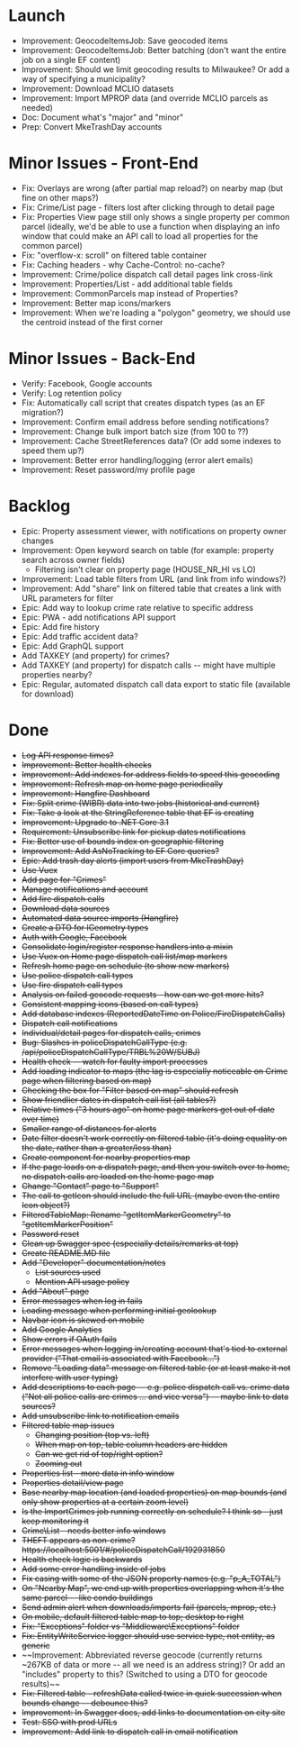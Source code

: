 # Launch
* Improvement: GeocodeItemsJob: Save geocoded items
* Improvement: GeocodeItemsJob: Better batching (don't want the entire job on a single EF content)
* Improvement: Should we limit geocoding results to Milwaukee? Or add a way of specifying a municipality?
* Improvement: Download MCLIO datasets
* Improvement: Import MPROP data (and override MCLIO parcels as needed)
* Doc: Document what's "major" and "minor"
* Prep: Convert MkeTrashDay accounts

# Minor Issues - Front-End
* Fix: Overlays are wrong (after partial map reload?) on nearby map (but fine on other maps?)
* Fix: Crime/List page - filters lost after clicking through to detail page
* Fix: Properties View page still only shows a single property per common parcel (ideally, we'd be able to use a function when displaying an info window that could make an API call to load all properties for the common parcel)
* Fix: "overflow-x: scroll" on filtered table container
* Fix: Caching headers - why Cache-Control: no-cache?
* Improvement: Crime/police dispatch call detail pages link cross-link
* Improvement: Properties/List - add additional table fields
* Improvement: CommonParcels map instead of Properties?
* Improvement: Better map icons/markers
* Improvement: When we're loading a "polygon" geometry, we should use the centroid instead of the first corner

# Minor Issues - Back-End
* Verify: Facebook, Google accounts
* Verify: Log retention policy
* Fix: Automatically call script that creates dispatch types (as an EF migration?)
* Improvement: Confirm email address before sending notifications?
* Improvement: Change bulk import batch size (from 100 to ??)
* Improvement: Cache StreetReferences data? (Or add some indexes to speed them up?)
* Improvement: Better error handling/logging (error alert emails)
* Improvement: Reset password/my profile page

# Backlog
* Epic: Property assessment viewer, with notifications on property owner changes
* Improvement: Open keyword search on table (for example: property search across owner fields)
  * Filtering isn't clear on property page (HOUSE_NR_HI vs LO)
* Improvement: Load table filters from URL (and link from info windows?)
* Improvement: Add "share" link on filtered table that creates a link with URL parameters for filter
* Epic: Add way to lookup crime rate relative to specific address
* Epic: PWA - add notifications API support
* Epic: Add fire history
* Epic: Add traffic accident data?
* Epic: Add GraphQL support
* Add TAXKEY (and property) for crimes?
* Add TAXKEY (and property) for dispatch calls -- might have multiple properties nearby?
* Epic: Regular, automated dispatch call data export to static file (available for download)

# Done
* ~~Log API response times?~~
* ~~Improvement: Better health checks~~
* ~~Improvement: Add indexes for address fields to speed this geocoding~~
* ~~Improvement: Refresh map on home page periodically~~
* ~~Improvement: Hangfire Dashboard~~
* ~~Fix: Split crime (WIBR) data into two jobs (historical and current)~~
* ~~Fix: Take a look at the StringReference table that EF is creating~~
* ~~Improvement: Upgrade to .NET Core 3.1~~
* ~~Requirement: Unsubscribe link for pickup dates notifications~~
* ~~Fix: Better use of bounds index on geographic filtering~~
* ~~Improvement: Add AsNoTracking to EF Core queries?~~
* ~~Epic: Add trash day alerts (import users from MkeTrashDay)~~
* ~~Use Vuex~~
* ~~Add page for "Crimes"~~
* ~~Manage notifications and account~~
* ~~Add fire dispatch calls~~
* ~~Download data sources~~
* ~~Automated data source imports (Hangfire)~~
* ~~Create a DTO for IGeometry types~~
* ~~Auth with Google, Facebook~~
* ~~Consolidate login/register response handlers into a mixin~~
* ~~Use Vuex on Home page dispatch call list/map markers~~
* ~~Refresh home page on schedule (to show new markers)~~
* ~~Use police dispatch call types~~
* ~~Use fire dispatch call types~~
* ~~Analysis on failed geocode requests - how can we get more hits?~~
* ~~Consistent mapping icons (based on call types)~~
* ~~Add database indexes (ReportedDateTime on Police/FireDispatchCalls)~~
* ~~Dispatch call notifications~~
* ~~Individual/detail pages for dispatch calls, crimes~~
* ~~Bug: Slashes in policeDispatchCallType (e.g. /api/policeDispatchCallType/TRBL%20W/SUBJ)~~
* ~~Health check -- watch for faulty import processes~~
* ~~Add loading indicator to maps (the lag is especially noticeable on Crime page when filtering based on map)~~
* ~~Checking the box for "Filter based on map" should refresh~~
* ~~Show friendlier dates in dispatch call list (all tables?)~~
* ~~Relative times ("3 hours ago" on home page markers get out of date over time)~~
* ~~Smaller range of distances for alerts~~
* ~~Date filter doesn't work correctly on filtered table (it's doing equality on the date, rather than a greater/less than)~~
* ~~Create component for nearby properties map~~
* ~~If the page loads on a dispatch page, and then you switch over to home, no dispatch calls are loaded on the home page map~~
* ~~Change "Contact" page to "Support"~~
* ~~The call to getIcon should include the full URL (maybe even the entire Icon object?)~~
* ~~FilteredTableMap: Rename "getItemMarkerGeometry" to "getItemMarkerPosition"~~
* ~~Password reset~~
* ~~Clean up Swagger spec (especially details/remarks at top)~~
* ~~Create README.MD file~~
* ~~Add "Developer" documentation/notes~~
  * ~~List sources used~~
  * ~~Mention API usage policy~~
* ~~Add "About" page~~
* ~~Error messages when log in fails~~
* ~~Loading message when performing initial geolookup~~
* ~~Navbar icon is skewed on mobile~~
* ~~Add Google Analytics~~
* ~~Show errors if OAuth fails~~
* ~~Error messages when logging in/creating account that's tied to external provider ("That email is associated with Facebook...")~~
* ~~Remove "Loading data" message on filtered table (or at least make it not interfere with user typing)~~
* ~~Add descriptions to each page -- e.g. police dispatch call vs. crime data ("Not all police calls are crimes ... and vice versa") -- maybe link to data sources?~~
* ~~Add unsubscribe link to notification emails~~
* ~~Filtered table map issues~~
  * ~~Changing position (top vs. left)~~
  * ~~When map on top, table column headers are hidden~~
  * ~~Can we get rid of top/right option?~~
  * ~~Zooming out~~
* ~~Properties list - more data in info window~~
* ~~Properties detail/view page~~
* ~~Base nearby map location (and loaded properties) on map bounds (and only show properties at a certain zoom level)~~
* ~~Is the ImportCrimes job running correctly on schedule? I think so - just keep monitoring it~~
* ~~Crime\List - needs better info windows~~
* ~~THEFT appears as non-crime? https://localhost:5001/#/policeDispatchCall/192931850~~
* ~~Health check logic is backwards~~
* ~~Add some error handling inside of jobs~~
* ~~Fix casing with some of the JSON property names (e.g. "p_A_TOTAL")~~
* ~~On "Nearby Map", we end up with properties overlapping when it's the same parcel -- like condo buildings~~
* ~~Send admin alert when downloads/imports fail (parcels, mprop, etc.)~~
* ~~On mobile, default filtered table map to top; desktop to right~~
* ~~Fix: "Exceptions" folder vs "Middleware\Exceptions" folder~~
* ~~Fix: EntityWriteService logger should use service type, not entity, as generic~~
* ~~Improvement: Abbreviated reverse geocode (currently returns ~267KB of data or more -- all we need is an address string)? Or add an "includes" property to this? (Switched to using a DTO for geocode results)~~
* ~~Fix: Filtered table - refreshData called twice in quick succession when bounds change -- debounce this?~~
* ~~Improvement: In Swagger docs, add links to documentation on city site~~
* ~~Test: SSO with prod URLs~~
* ~~Improvement: Add link to dispatch call in email notification~~
